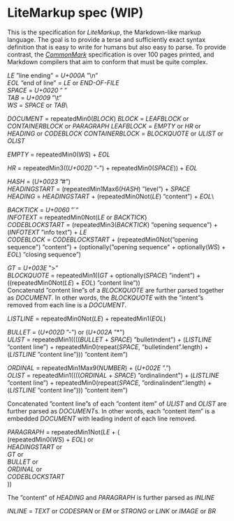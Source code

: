 # LiteMarkup spec (WIP)

This is the specification for _LiteMarkup_, the Markdown-like markup language. The goal is to provide a terse and sufficiently exact syntax definition that is easy to write for humans but also easy to parse. To provide contrast, the [*CommonMark*](https://spec.commonmark.org/0.29/) specification is over 100 pages printed, and Markdown compilers that aim to conform that must be quite complex.

*LE* ”line ending” = *U+000A* ”\n”\
*EOL* ”end of line” = *LE* or *END-OF-FILE*\
*SPACE* = *U+0020* ” ”\
*TAB* = *U+0009* ”\t”\
*WS* = *SPACE* or *TAB*\

*DOCUMENT* = repeatedMin0(*BLOCK*)
*BLOCK* = *LEAFBLOCK* or *CONTAINERBLOCK* or *PARAGRAPH*
*LEAFBLOCK* = *EMPTY* or *HR* or *HEADING* or *CODEBLOCK*
*CONTAINERBLOCK* = *BLOCKQUOTE* or *ULIST* or *OLIST*

*EMPTY* = repeatedMin0(*WS*) + *EOL*

*HR* = repeatedMin3((*U+002D* ”-”) + repeatedMin0(*SPACE*)) + *EOL*

*HASH* = (*U+0023* ”#”)\
*HEADINGSTART* = (repeatedMin1Max6(*HASH*) ”level”) + *SPACE*\
*HEADING* = *HEADINGSTART* + (repeatedMin0Not(*LE*) ”content”) + *EOL*\

*BACKTICK* = *U+0060* ”`”\
*INFOTEXT* = repeatedMin0Not(*LE* or *BACKTICK*)\
*CODEBLOCKSTART* = (repeatedMin3(*BACKTICK*) ”opening sequence”) + (*INFOTEXT* ”info text”) + *LE*\
*CODEBLOCK* = *CODEBLOCKSTART* + (repeatedMin0Not(”opening sequence") ”content”) +
  (optionally(”opening sequence" + optionally(*WS*) + *EOL*) ”closing sequence”)

*GT* = *U+003E* ”>”\
*BLOCKQUOTE* = repeatedMin1((*GT* + optionally(*SPACE*) ”indent”) + ((repeatedMin0Not(*LE*) + *EOL*) ”content line”))\
Concatenatd ”content line”s of a *BLOCKQUOTE* are further parsed together as *DOCUMENT*. In other words, the *BLOCKQUOTE* with the ”intent”s removed from each line is a *DOCUMENT*.

*LISTLINE* = repeatedMin0Not(*LE*) + repeatedMin1(*EOL*)

*BULLET* = (*U+002D* ”-”) or (*U+002A* ”\*”)\
*ULIST* = repeatedMin1((((*BULLET* + *SPACE*) ”bulletindent") + (*LISTLINE* ”content line”) +
  repeatedMin0(repeat(*SPACE*, ”bulletindent”.length) + (*LISTLINE* ”content line”))) ”content item”)

*ORDINAL* = repeatedMin1Max9(*NUMBER*) + (*U+002E* ”.”)\
*OLIST* = repeatedMin1((((*ORDINAL* + *SPACE*) ”ordinalindent") + (*LISTLINE* ”content line”) +
  repeatedMin0(repeat(*SPACE*, ”ordinalindent”.length) + (*LISTLINE* ”content line”))) ”content item”)

Concatenated ”content line”s of each ”content item” of *ULIST* and *OLIST* are further parsed as *DOCUMENT*s. In other words, each ”content item” is a embedded *DOCUMENT* with leading indent of each line removed.

*PARAGRAPH* = repeatedMin1Not(*LE* + (\
  (repeatedMin0(*WS*) + *EOL*) or \
  *HEADINGSTART* or \
  *GT* or \
  *BULLET* or \
  *ORDINAL* or \
  *CODEBLOCKSTART*\
))

The ”content” of *HEADING* and *PARAGRAPH* is further parsed as *INLINE*

*INLINE* = *TEXT* or *CODESPAN* or *EM* or *STRONG* or *LINK* or *IMAGE* or *BR*
